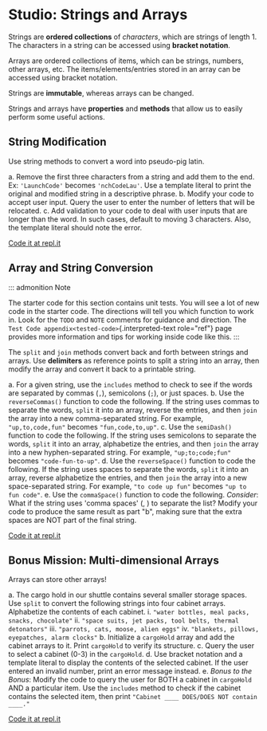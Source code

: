 # Studio: Strings and Arrays

Strings are **ordered collections** of *characters*, which are strings
of length 1. The characters in a string can be accessed using **bracket
notation**.

Arrays are ordered collections of items, which can be strings, numbers,
other arrays, etc. The items/elements/entries stored in an array can be
accessed using bracket notation.

Strings are **immutable**, whereas arrays can be changed.

Strings and arrays have **properties** and **methods** that allow us to
easily perform some useful actions.

## String Modification

Use string methods to convert a word into pseudo-pig latin.

a.  Remove the first three characters from a string and add them to the
    end. Ex: `'LaunchCode'` becomes `'nchCodeLau'`. Use a template
    literal to print the original and modified string in a descriptive
    phrase.
b.  Modify your code to accept user input. Query the user to enter the
    number of letters that will be relocated.
c.  Add validation to your code to deal with user inputs that are longer
    than the word. In such cases, default to moving 3 characters. Also,
    the template literal should note the error.

[Code it at repl.it](https://repl.it/@launchcode/StringandArrayStudio01)

## Array and String Conversion

::: admonition
Note

The starter code for this section contains unit tests. You will see a
lot of new code in the starter code. The directions will tell you which
function to work in. Look for the `TODO` and `NOTE` comments for
guidance and direction. The
`Test Code appendix<tested-code>`{.interpreted-text role="ref"} page
provides more information and tips for working inside code like this.
:::

The `split` and `join` methods convert back and forth between strings
and arrays. Use **delimiters** as reference points to split a string
into an array, then modify the array and convert it back to a printable
string.

a.  For a given string, use the `includes` method to check to see if the
    words are separated by commas (`,`), semicolons (`;`), or just
    spaces.
b.  Use the `reverseCommas()` function to code the following. If the
    string uses commas to separate the words, `split` it into an array,
    reverse the entries, and then `join` the array into a new
    comma-separated string. For example, `"up,to,code,fun"` becomes
    `"fun,code,to,up"`.
c.  Use the `semiDash()` function to code the following. If the string
    uses semicolons to separate the words, `split` it into an array,
    alphabetize the entries, and then `join` the array into a new
    hyphen-separated string. For example, `"up;to;code;fun"` becomes
    `"code-fun-to-up"`.
d.  Use the `reverseSpace()` function to code the following. If the
    string uses spaces to separate the words, `split` it into an array,
    reverse alphabetize the entries, and then `join` the array into a
    new space-separated string. For example, `"to code up fun"` becomes
    `"up to fun code"`.
e.  Use the `commaSpace()` function to code the following. *Consider*:
    What if the string uses \'comma spaces\' (, ) to separate the list?
    Modify your code to produce the same result as part \"b\", making
    sure that the extra spaces are NOT part of the final string.

[Code it at repl.it](https://replit.com/@launchcode/Array-Studio-02)

## Bonus Mission: Multi-dimensional Arrays

Arrays can store other arrays!

a.  The cargo hold in our shuttle contains several smaller storage
    spaces. Use `split` to convert the following strings into four
    cabinet arrays. Alphabetize the contents of each cabinet.
    i.  `"water bottles, meal packs, snacks, chocolate"`
    ii. `"space suits, jet packs, tool belts, thermal detonators"`
    iii. `"parrots, cats, moose, alien eggs"`
    iv. `"blankets, pillows, eyepatches, alarm clocks"`
b.  Initialize a `cargoHold` array and add the cabinet arrays to it.
    Print `cargoHold` to verify its structure.
c.  Query the user to select a cabinet (0-3) in the `cargoHold`.
d.  Use bracket notation and a template literal to display the contents
    of the selected cabinet. If the user entered an invalid number,
    print an error message instead.
e.  *Bonus to the Bonus*: Modify the code to query the user for BOTH a
    cabinet in `cargoHold` AND a particular item. Use the `includes`
    method to check if the cabinet contains the selected item, then
    print `"Cabinet ____ DOES/DOES NOT contain ____."`

[Code it at repl.it](https://repl.it/@launchcode/StringandArrayStudio03)
